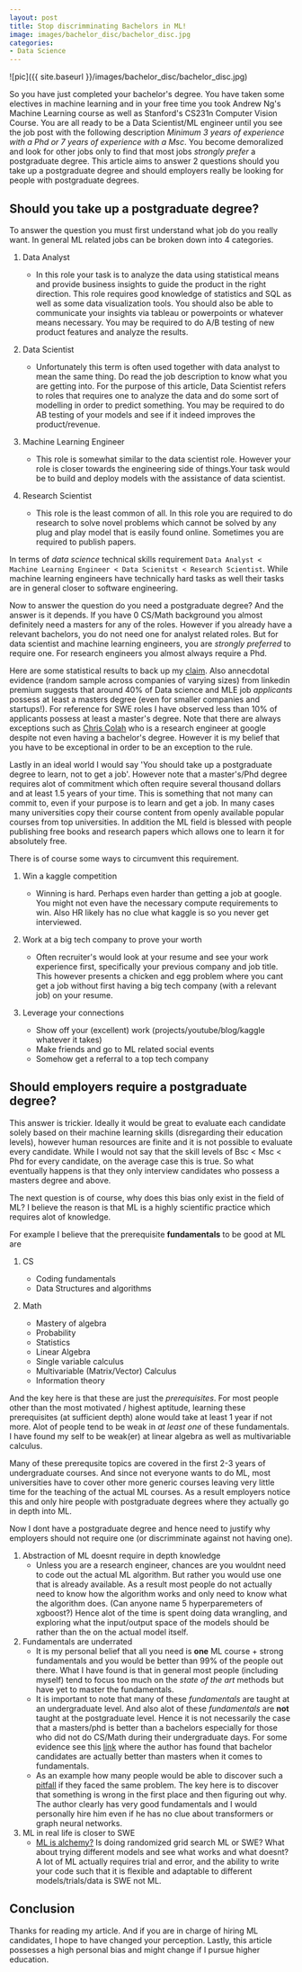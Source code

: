 ```yaml
---
layout: post
title: Stop discrimminating Bachelors in ML!
image: images/bachelor_disc/bachelor_disc.jpg
categories:
- Data Science
---
```


![pic]({{ site.baseurl }}/images/bachelor_disc/bachelor_disc.jpg)

So you have just completed your bachelor's degree. You have taken some electives in machine learning and in your free time you took Andrew Ng's Machine Learning course as well as Stanford's CS231n Computer Vision Course. You are all ready to be a Data Scientist/ML engineer until you see the job post with the following description *Minimum 3 years of experience with a Phd or 7 years of experience with a Msc*. You become demoralized and look for other jobs only to find that most jobs *strongly prefer* a postgraduate degree. This article aims to answer 2 questions should you take up a postgraduate degree and should employers really be looking for people with postgraduate degrees.

## Should you take up a postgraduate degree?

To answer the question you must first understand what job do you really want. In general ML related jobs can be broken down into 4 categories.

1. Data Analyst
    - In this role your task is to analyze the data using statistical means and provide business insights to guide the product in the right direction. 
    This role requires good knowledge of statistics and SQL as well as some data visualization tools. You should also be able to communicate your insights via tableau or powerpoints or whatever means necessary. You may be required to do A/B testing of new product features and analyze the results.

2. Data Scientist
    - Unfortunately this term is often used together with data analyst to mean the same thing. Do read the job description to know what you are getting into. For the purpose of this article, Data Scientist refers to roles that requires one to analyze the data and do some sort of modelling in order to predict something. You may be required to do AB testing of your models and see if it indeed improves the product/revenue.

3. Machine Learning Engineer
    - This role is somewhat similar to the data scientist role. However your role is closer towards the engineering side of things.Your task would be to build and deploy models with the assistance of data scientist.

4. Research Scientist
    - This role is the least common of all. In this role you are required to do research to solve novel problems which cannot be solved by any plug and play model that is easily found online. Sometimes you are required to publish papers.

In terms of *data science* technical skills requirement `Data Analyst < Machine Learning Engineer < Data Scienitst < Research Scientist`. While machine learning engineers have technically hard tasks as well their tasks are in general closer to software engineering.

Now to answer the question do you need a postgraduate degree? And the answer is it depends. If you have 0 CS/Math background you almost definitely need a masters for any of the roles. However if you already have a relevant bachelors, you do not need one for analyst related roles. But for data scientist and machine learning engineers, you are *strongly preferred* to require one. For research engineers you almost always require a Phd. 

Here are some statistical results to back up my [claim](https://www.kaggle.com/garyongguanjie/should-i-pursue-higher-education). Also annecdotal evidence (random sample across companies of varying sizes) from linkedin premium suggests that around 40% of Data science and MLE job *applicants* possess at least a masters degree (even for smaller companies and startups!). For reference for SWE roles I have observed less than 10% of applicants possess at least a master's degree. Note that there are always exceptions such as [Chris Colah](https://colah.github.io/about.html) who is a research engineer at google despite not even having a bachelor's degree. However it is my belief that you have to be exceptional in order to be an exception to the rule.

Lastly in an ideal world I would say 'You should take up a postgraduate degree to learn, not to get a job'. However note that a master's/Phd degree requires alot of commitment which often require several thousand dollars and at least 1.5 years of your time. This is something that not many can commit to, even if your purpose is to learn and get a job. In many cases many universities copy their course content from openly available popular courses from top universities. In addition the ML field is blessed with people publishing free books and research papers which allows one to learn it for absolutely free.

There is of course some ways to circumvent this requirement.

1. Win a kaggle competition
    - Winning is hard. Perhaps even harder than getting a job at google. You might not even have the necessary compute requirements to win. Also HR likely has no clue what kaggle is so you never get interviewed.

2. Work at a big tech company to prove your worth
    - Often recruiter's would look at your resume and see your work experience first, specifically your previous company and job title. This however presents a chicken and egg problem where you cant get a job without first having a big tech company (with a relevant job) on your resume.

3. Leverage your connections
    - Show off your (excellent) work (projects/youtube/blog/kaggle whatever it takes)
    - Make friends and go to ML related social events
    - Somehow get a referral to a top tech company

## Should employers require a postgraduate degree?

This answer is trickier. Ideally it would be great to evaluate each candidate solely based on their machine learning skills (disregarding their education levels), however human resources are finite and it is not possible to evaluate every candidate. While I would not say that the skill levels of Bsc < Msc < Phd for every candidate, on the average case this is true. So what eventually happens is that they only interview candidates who possess a masters degree and above. 

The next question is of course, why does this bias only exist in the field of ML? I believe the reason is that ML is a highly scientific practice which requires alot of knowledge.

For example I believe that the prerequisite **fundamentals** to be good at ML are

1. CS
    - Coding fundamentals
    - Data Structures and algorithms

2. Math
    - Mastery of algebra
    - Probability
    - Statistics
    - Linear Algebra
    - Single variable calculus
    - Multivariable (Matrix/Vector) Calculus
    - Information theory

And the key here is that these are just the *prerequisites*. For most people other than the most motivated / highest aptitude, learning these prerequisites (at sufficient depth) alone would take at least 1 year if not more. Alot of people tend to be weak in *at least one* of these fundamentals. I have found my self to be weak(er) at linear algebra as well as multivariable calculus. 

Many of these prerequsite topics are covered in the first 2-3 years of undergraduate courses. And since not everyone wants to do ML, most universities have to cover other more generic courses leaving very little time for the teaching of the actual ML courses. As a result employers notice this and only hire people with postgraduate degrees where they actually go in depth into ML.

Now I dont have a postgraduate degree and hence need to justify why employers should not require one (or discrimminate against not having one). 

1. Abstraction of ML doesnt require in depth knowledge
    - Unless you are a research engineer, chances are you wouldnt need to code out the actual ML algorithm. But rather you would use one that is already available. As a result most people do not actually need to know how the algorithm works and only need to know what the algorithm does. (Can anyone name 5 hyperparemeters of xgboost?) Hence alot of the time is spent doing data wrangling, and exploring what the input/output space of the models should be rather than the on the actual model itself.
2. Fundamentals are underrated
    - It is my personal belief that all you need is **one** ML course + strong fundamentals and you would be better than 99% of the people out there. What I have found is that in general most people (including myself) tend to focus too much on the *state of the art* methods but have yet to master the fundamentals.
    -  It is important to note that many of these *fundamentals* are taught at an undergraduate level. And also alot of these *fundamentals* are **not** taught at the postgraduate level. Hence it is not necessarily the case that a masters/phd is better than a bachelors especially for those who did not do CS/Math during their undergraduate days. For some evidence see this [link](https://blog.alinelerner.com/how-different-is-a-b-s-in-computer-science-from-a-m-s-in-computer-science-when-it-comes-to-recruiting/) where the author has found that bachelor candidates are actually better than masters when it comes to fundamentals.
    - As an example how many people would be able to discover such a [pitfall](https://towardsdatascience.com/pitfalls-with-dropout-and-batchnorm-in-regression-problems-39e02ce08e4d) if they faced the same problem. The key here is to discover that something is wrong in the first place and then figuring out why. The author clearly has very good fundamentals and I would personally hire him even if he has no clue about transformers or graph neural networks.
3. ML in real life is closer to SWE
    - [ML is alchemy?](https://www.science.org/content/article/ai-researchers-allege-machine-learning-alchemy#:~:text=Speaking%20at%20an%20AI%20conference,one%20AI%20architecture%20over%20another.) Is doing randomized grid search ML or SWE? What about trying different models and see what works and what doesnt? A lot of ML actually requires trial and error, and the ability to write your code such that it is flexible and adaptable to different models/trials/data is SWE not ML.

## Conclusion
Thanks for reading my article. And if you are in charge of hiring ML candidates, I hope to have changed your perception. Lastly, this article possesses a high personal bias and might change if I pursue higher education.
